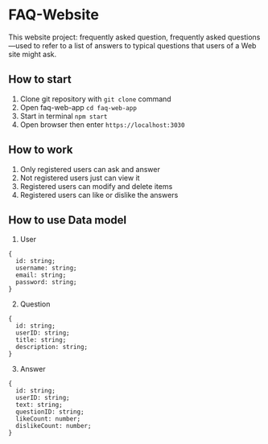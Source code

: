 # FAQ-Website
This website project: frequently asked question, frequently asked questions —used to refer to a list of answers to typical questions that users of a Web site might ask.

## How to start
1. Clone git repository with `git clone` command
2. Open faq-web-app  `cd faq-web-app`
3. Start in terminal `npm start`
4. Open browser then enter `https://localhost:3030`

## How to work
1. Only registered users can ask and answer
2. Not registered users just can view it
3. Registered users can modify and delete items
4. Registered users can like or dislike the answers

## How to use Data model
1. User
```
{
  id: string;
  username: string;
  email: string;
  password: string;
}
```
2. Question
```
{
  id: string;
  userID: string;
  title: string;
  description: string;
}
```
3. Answer
```
{
  id: string;
  userID: string;
  text: string;
  questionID: string;
  likeCount: number;
  dislikeCount: number;
}
```
